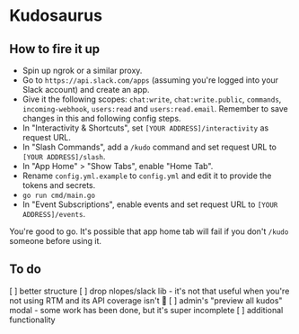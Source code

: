Kudosaurus
==========

How to fire it up
-----------------

- Spin up ngrok or a similar proxy.
- Go to `https://api.slack.com/apps` (assuming you're logged into your Slack account) and create an app.
- Give it the following scopes: `chat:write`, `chat:write.public`, `commands`, `incoming-webhook`, `users:read` and `users:read.email`. Remember to save changes in this and following config steps.
- In "Interactivity & Shortcuts", set `[YOUR ADDRESS]/interactivity` as request URL.
- In "Slash Commands", add a `/kudo` command and set request URL to `[YOUR ADDRESS]/slash`.
- In "App Home" > "Show Tabs", enable "Home Tab".
- Rename `config.yml.example` to `config.yml` and edit it to provide the tokens and secrets.
- `go run cmd/main.go`
- In "Event Subscriptions", enable events and set request URL to `[YOUR ADDRESS]/events`.

You're good to go. It's possible that app home tab will fail if you don't `/kudo` someone before using it.


To do
-----

[ ] better structure
[ ] drop nlopes/slack lib - it's not that useful when you're not using RTM and its API coverage isn't :100:
[ ] admin's "preview all kudos" modal - some work has been done, but it's super incomplete
[ ] additional functionality
